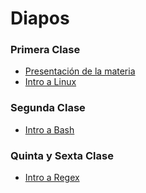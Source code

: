 # Diapos
### Primera Clase
* [Presentación de la materia](https://docs.google.com/presentation/d/11q_kUsdCt_-DVdMO5H604OeIyPs3CLMsYfPjeU60EL0/edit?usp=sharing)
* [Intro a Linux](https://drive.google.com/file/d/1MMOrL57ptz8zubQOKXkxqxJE8hZVuIY_/view?usp=sharing)

### Segunda Clase
* [Intro a Bash](https://drive.google.com/file/d/1PdILFZvfXB4RJ60MZ3GRzp0zJ-CEEC-7/view?usp=sharing)

### Quinta y Sexta Clase
* [Intro a Regex](https://drive.google.com/file/d/1tdOL1RAn-2xXICmfBDNx5K_DBuGOCpk6/view?usp=sharing)
